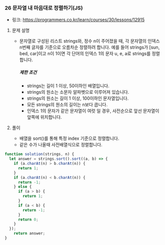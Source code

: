 ### 26 문자열 내 마음대로 정렬하기(JS)

* 링크: https://programmers.co.kr/learn/courses/30/lessons/12915

1. 문제 설명

   * 문자열로 구성된 리스트 strings와, 정수 n이 주어졌을 때, 각 문자열의 인덱스 n번째 글자를 기준으로 오름차순 정렬하려 합니다. 예를 들어 strings가 [sun, bed, car]이고 n이 1이면 각 단어의 인덱스 1의 문자 u, e, a로 strings를 정렬합니다.

     ##### 제한 조건
   
     - strings는 길이 1 이상, 50이하인 배열입니다.
     - strings의 원소는 소문자 알파벳으로 이루어져 있습니다.
     - strings의 원소는 길이 1 이상, 100이하인 문자열입니다.
     - 모든 strings의 원소의 길이는 n보다 큽니다.
     - 인덱스 1의 문자가 같은 문자열이 여럿 일 경우, 사전순으로 앞선 문자열이 앞쪽에 위치합니다.
2. 풀이

   * 배열을 sort()를 통해 특정 index 기준으로 정렬합니다.
   * 같은 수가 나올때 사전배열식으로 정렬합니다.
   
```js
function solution(strings, n) {
  let answer = strings.sort().sort((a, b) => {
    if (a.charAt(n) > b.charAt(n)) {
      return 1;
    }
    if (a.charAt(n) < b.charAt(n)) {
      return -1;
    } else {
      if (a > b) {
        return 1;
      }
      if (a < b) {
        return -1;
      }
      return 0;
    }
  });
    return answer;
}
```


